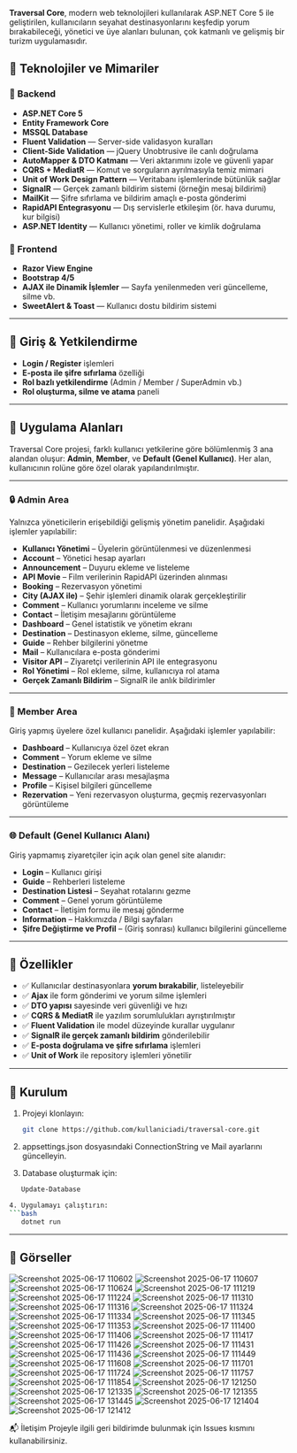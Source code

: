**Traversal Core**, modern web teknolojileri kullanılarak ASP.NET Core 5 ile geliştirilen, kullanıcıların seyahat destinasyonlarını keşfedip yorum bırakabileceği, yönetici ve üye alanları bulunan, çok katmanlı ve gelişmiş bir turizm uygulamasıdır.

## 🚀 Teknolojiler ve Mimariler

### 🔧 Backend
- **ASP.NET Core 5**
- **Entity Framework Core**
- **MSSQL Database**
- **Fluent Validation** — Server-side validasyon kuralları
- **Client-Side Validation** — jQuery Unobtrusive ile canlı doğrulama
- **AutoMapper & DTO Katmanı** — Veri aktarımını izole ve güvenli yapar
- **CQRS + MediatR** — Komut ve sorguların ayrılmasıyla temiz mimari
- **Unit of Work Design Pattern** — Veritabanı işlemlerinde bütünlük sağlar
- **SignalR** — Gerçek zamanlı bildirim sistemi (örneğin mesaj bildirimi)
- **MailKit** — Şifre sıfırlama ve bildirim amaçlı e-posta gönderimi
- **RapidAPI Entegrasyonu** — Dış servislerle etkileşim (ör. hava durumu, kur bilgisi)
- **ASP.NET Identity** — Kullanıcı yönetimi, roller ve kimlik doğrulama

### 🎨 Frontend
- **Razor View Engine**
- **Bootstrap 4/5**
- **AJAX ile Dinamik İşlemler** — Sayfa yenilenmeden veri güncelleme, silme vb.
- **SweetAlert & Toast** — Kullanıcı dostu bildirim sistemi

---

## 🔐 Giriş & Yetkilendirme

- **Login / Register** işlemleri
- **E-posta ile şifre sıfırlama** özelliği
- **Rol bazlı yetkilendirme** (Admin / Member / SuperAdmin vb.)
- **Rol oluşturma, silme ve atama** paneli

---

## 👥 Uygulama Alanları

Traversal Core projesi, farklı kullanıcı yetkilerine göre bölümlenmiş 3 ana alandan oluşur: **Admin**, **Member**, ve **Default (Genel Kullanıcı)**. Her alan, kullanıcının rolüne göre özel olarak yapılandırılmıştır.

---

### 🔒 Admin Area

Yalnızca yöneticilerin erişebildiği gelişmiş yönetim panelidir. Aşağıdaki işlemler yapılabilir:

- **Kullanıcı Yönetimi** – Üyelerin görüntülenmesi ve düzenlenmesi  
- **Account** – Yönetici hesap ayarları  
- **Announcement** – Duyuru ekleme ve listeleme  
- **API Movie** – Film verilerinin RapidAPI üzerinden alınması  
- **Booking** – Rezervasyon yönetimi  
- **City (AJAX ile)** – Şehir işlemleri dinamik olarak gerçekleştirilir  
- **Comment** – Kullanıcı yorumlarını inceleme ve silme  
- **Contact** – İletişim mesajlarını görüntüleme  
- **Dashboard** – Genel istatistik ve yönetim ekranı  
- **Destination** – Destinasyon ekleme, silme, güncelleme  
- **Guide** – Rehber bilgilerini yönetme  
- **Mail** – Kullanıcılara e-posta gönderimi  
- **Visitor API** – Ziyaretçi verilerinin API ile entegrasyonu  
- **Rol Yönetimi** – Rol ekleme, silme, kullanıcıya rol atama  
- **Gerçek Zamanlı Bildirim** – SignalR ile anlık bildirimler  

---

### 👤 Member Area

Giriş yapmış üyelere özel kullanıcı panelidir. Aşağıdaki işlemler yapılabilir:

- **Dashboard** – Kullanıcıya özel özet ekran  
- **Comment** – Yorum ekleme ve silme  
- **Destination** – Gezilecek yerleri listeleme  
- **Message** – Kullanıcılar arası mesajlaşma  
- **Profile** – Kişisel bilgileri güncelleme  
- **Rezervation** – Yeni rezervasyon oluşturma, geçmiş rezervasyonları görüntüleme  

---

### 🌐 Default (Genel Kullanıcı Alanı)

Giriş yapmamış ziyaretçiler için açık olan genel site alanıdır:

- **Login** – Kullanıcı girişi  
- **Guide** – Rehberleri listeleme  
- **Destination Listesi** – Seyahat rotalarını gezme  
- **Comment** – Genel yorum görüntüleme  
- **Contact** – İletişim formu ile mesaj gönderme  
- **Information** – Hakkımızda / Bilgi sayfaları  
- **Şifre Değiştirme ve Profil** – (Giriş sonrası) kullanıcı bilgilerini güncelleme  

---
## 💬 Özellikler

- ✅ Kullanıcılar destinasyonlara **yorum bırakabilir**, listeleyebilir
- ✅ **Ajax** ile form gönderimi ve yorum silme işlemleri
- ✅ **DTO yapısı** sayesinde veri güvenliği ve hızı
- ✅ **CQRS & MediatR** ile yazılım sorumlulukları ayrıştırılmıştır
- ✅ **Fluent Validation** ile model düzeyinde kurallar uygulanır
- ✅ **SignalR ile gerçek zamanlı bildirim** gönderilebilir
- ✅ **E-posta doğrulama ve şifre sıfırlama** işlemleri
- ✅ **Unit of Work** ile repository işlemleri yönetilir

---

## 🧪 Kurulum

1. Projeyi klonlayın:
   ```bash
   git clone https://github.com/kullaniciadi/traversal-core.git

2. appsettings.json dosyasındaki ConnectionString ve Mail ayarlarını güncelleyin.

3. Database oluşturmak için:
 ```bash
	Update-Database 

4. Uygulamayı çalıştırın:
 ```bash
	dotnet run
```
---

## 📸 Görseller
![Screenshot 2025-06-17 110602](https://github.com/user-attachments/assets/280ce89a-f703-4f42-85a8-bf4452967d28)
![Screenshot 2025-06-17 110607](https://github.com/user-attachments/assets/66c2d1f3-ff8e-4b94-9391-12e513797c63)
![Screenshot 2025-06-17 110624](https://github.com/user-attachments/assets/f548bbf1-2604-4746-83bb-aeaa55ebd57d)
![Screenshot 2025-06-17 111219](https://github.com/user-attachments/assets/34637b64-cdd1-4842-9a0f-50cbf63071fe)
![Screenshot 2025-06-17 111224](https://github.com/user-attachments/assets/910ec835-acf4-4a3b-a0b1-bc2a17dfe308)
![Screenshot 2025-06-17 111310](https://github.com/user-attachments/assets/4b067fa5-876c-4ecd-a484-421e5d37f074)
![Screenshot 2025-06-17 111316](https://github.com/user-attachments/assets/00aa9ed1-34d7-4497-8b19-f2d5c6260da4)
![Screenshot 2025-06-17 111324](https://github.com/user-attachments/assets/0e14065b-519e-4512-a571-cdffb181fdc3)
![Screenshot 2025-06-17 111334](https://github.com/user-attachments/assets/83440a1c-122e-42b3-a943-b6516e41cad7)
![Screenshot 2025-06-17 111345](https://github.com/user-attachments/assets/be440c01-03b3-4ab3-be30-643585667366)
![Screenshot 2025-06-17 111353](https://github.com/user-attachments/assets/fb443120-951d-4cf0-ac69-0f6b93a571ef)
![Screenshot 2025-06-17 111400](https://github.com/user-attachments/assets/a6f336d2-c34d-4a74-858f-07ebfd6e5a3f)
![Screenshot 2025-06-17 111406](https://github.com/user-attachments/assets/a0cbc77d-85e1-4926-b8ea-3b7d641314b8)
![Screenshot 2025-06-17 111417](https://github.com/user-attachments/assets/11033d1d-762b-48d1-bcc0-6017e99c86e5)
![Screenshot 2025-06-17 111426](https://github.com/user-attachments/assets/1094191a-ebb0-4495-bc82-0172add11698)
![Screenshot 2025-06-17 111431](https://github.com/user-attachments/assets/93d06c19-1921-47e4-af32-39a307cf870c)
![Screenshot 2025-06-17 111436](https://github.com/user-attachments/assets/a5586851-1dac-4f47-8aff-4221698b06df)
![Screenshot 2025-06-17 111449](https://github.com/user-attachments/assets/0a3554ee-1292-472c-a6b5-97b415aa7dfb)
![Screenshot 2025-06-17 111608](https://github.com/user-attachments/assets/c711a115-4b95-425e-9d91-8e6a6dff6d2b)
![Screenshot 2025-06-17 111701](https://github.com/user-attachments/assets/ee5e3cf3-ad83-40d8-874b-1512dce4ef4d)
![Screenshot 2025-06-17 111724](https://github.com/user-attachments/assets/b4a42d8f-4525-4dde-98aa-eb22a6e33b5d)
![Screenshot 2025-06-17 111757](https://github.com/user-attachments/assets/b8c98d3b-38d8-4409-9255-0d01b2c5fff1)
![Screenshot 2025-06-17 111854](https://github.com/user-attachments/assets/90129a33-89df-4ea6-aa00-be58467b6e2a)
![Screenshot 2025-06-17 121250](https://github.com/user-attachments/assets/08148a9e-4c12-4668-8470-f01909bb9a2a)
![Screenshot 2025-06-17 121335](https://github.com/user-attachments/assets/7774fa41-52a1-4231-a6b5-f9cc7cec9725)
![Screenshot 2025-06-17 121355](https://github.com/user-attachments/assets/3cf3c43d-0c12-4f06-9ad1-4b1d938fc891)
![Screenshot 2025-06-17 131445](https://github.com/user-attachments/assets/74fe8cd1-5b40-4eed-924d-1b45b75b032f)
![Screenshot 2025-06-17 121404](https://github.com/user-attachments/assets/22346e63-9a46-425a-ba34-4ce931130f9e)
![Screenshot 2025-06-17 121412](https://github.com/user-attachments/assets/ee7b8632-c2c1-4e9c-8025-da43869725b0)

📬 İletişim
Projeyle ilgili geri bildirimde bulunmak için Issues kısmını kullanabilirsiniz.
